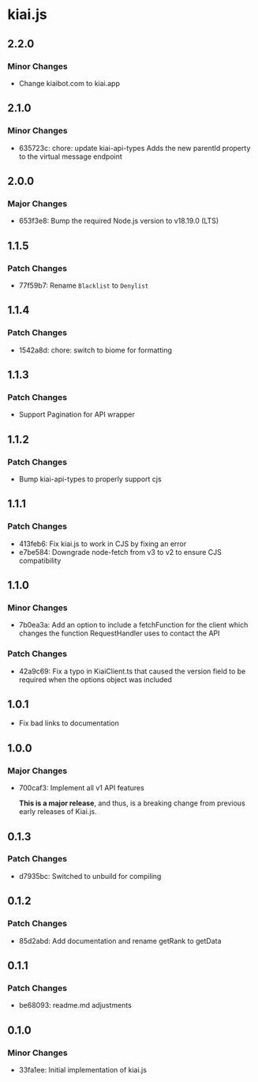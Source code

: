 # kiai.js

## 2.2.0

### Minor Changes

- Change kiaibot.com to kiai.app

## 2.1.0

### Minor Changes

- 635723c: chore: update kiai-api-types
  Adds the new parentId property to the virtual message endpoint

## 2.0.0

### Major Changes

- 653f3e8: Bump the required Node.js version to v18.19.0 (LTS)

## 1.1.5

### Patch Changes

- 77f59b7: Rename `Blacklist` to `Denylist`

## 1.1.4

### Patch Changes

- 1542a8d: chore: switch to biome for formatting

## 1.1.3

### Patch Changes

- Support Pagination for API wrapper

## 1.1.2

### Patch Changes

- Bump kiai-api-types to properly support cjs

## 1.1.1

### Patch Changes

- 413feb6: Fix kiai.js to work in CJS by fixing an error
- e7be584: Downgrade node-fetch from v3 to v2 to ensure CJS compatibility

## 1.1.0

### Minor Changes

- 7b0ea3a: Add an option to include a fetchFunction for the client which changes the function RequestHandler uses to contact the API

### Patch Changes

- 42a9c69: Fix a typo in KiaiClient.ts that caused the version field to be required when the options object was included

## 1.0.1

- Fix bad links to documentation

## 1.0.0

### Major Changes

- 700caf3: Implement all v1 API features

  **This is a major release**, and thus, is a breaking change from previous early releases of Kiai.js.

## 0.1.3

### Patch Changes

- d7935bc: Switched to unbuild for compiling

## 0.1.2

### Patch Changes

- 85d2abd: Add documentation and rename getRank to getData

## 0.1.1

### Patch Changes

- be68093: readme.md adjustments

## 0.1.0

### Minor Changes

- 33fa1ee: Initial implementation of kiai.js
